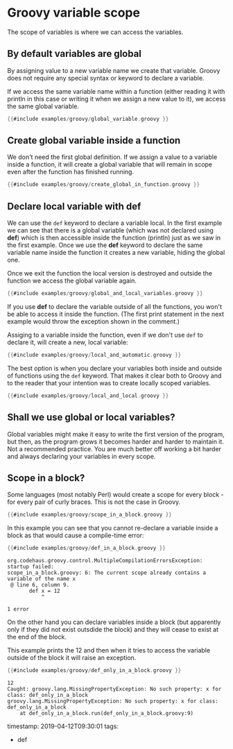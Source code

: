# Groovy variable scope


The scope of variables is where we can access the variables.


## By default variables are global

By assigning value to a new variable name we create that variable. Groovy does not require
any special syntax or keyword to declare a variable.

If we access the same variable name within a function (either reading it with  println in this case or
writing it when we assign a new value to it), we access the same global variable.

```groovy
{{#include examples/groovy/global_variable.groovy }}
```


## Create global variable inside a function

We don't need the first global definition. If we assign a value to a variable inside a function, it will create
a global variable that will remain in scope even after the function has finished running.

```groovy
{{#include examples/groovy/create_global_in_function.groovy }}
```


## Declare local variable with def

We can use the `def` keyword to declare a variable local.
In the first example we can see that there is a global variable (which was not declared using <b>def</b>)
which is then accessible inside the function (println) just as we saw in the first example.
Once we use the <b>def</b> keyword to declare the same variable name inside the function it creates a
new variable, hiding the global one.

Once we exit the function the local version is destroyed and outside the function we access the global variable again.

```groovy
{{#include examples/groovy/global_and_local_variables.groovy }}
```


If you use <b>def</b> to declare the variable outside of all the functions, you won't be able to access it inside
the function. (The first print statement in the next example would throw the exception shown in the comment.)

Assiging to a variable inside the function, even if we don't use `def` to declare it, will create a new,
local variable:

```groovy
{{#include examples/groovy/local_and_automatic.groovy }}
```


The best option is when you declare your variables both inside and outside of functions using the `def`
keyword. That makes it clear both to Groovy and to the reader that your intention was to create locally
scoped variables.

```groovy
{{#include examples/groovy/local_and_local.groovy }}
```


## Shall we use global or local variables?

Global variables might make it easy to write the first version of the program, but then, as the program grows
it becomes harder and harder to maintain it. Not a recommended practice.
You are much better off working a bit harder and always declaring your variables in every scope.


## Scope in a block?

Some languages (most notably Perl) would create a scope for every block - for every pair of curly braces.
This is not the case in Groovy.

```groovy
{{#include examples/groovy/scope_in_a_block.groovy }}
```

In this example you can see that you cannot re-declare a variable inside a block as that would cause a compile-time
error:

```groovy
{{#include examples/groovy/def_in_a_block.groovy }}
```

```
org.codehaus.groovy.control.MultipleCompilationErrorsException: startup failed:
scope_in_a_block.groovy: 6: The current scope already contains a variable of the name x
 @ line 6, column 9.
       def x = 12
           ^

1 error
```


On the other hand you can declare variables inside a block (but apparently only if they did not exist outsdide the
block) and they will cease to exist at the end of the block.

This example prints the 12 and then when it tries to access the variable outside of the block it will raise
an exception.

```groovy
{{#include examples/groovy/def_only_in_a_block.groovy }}
```

```
12
Caught: groovy.lang.MissingPropertyException: No such property: x for class: def_only_in_a_block
groovy.lang.MissingPropertyException: No such property: x for class: def_only_in_a_block
	at def_only_in_a_block.run(def_only_in_a_block.groovy:9)
```


timestamp: 2019-04-12T09:30:01
tags:
  - def

